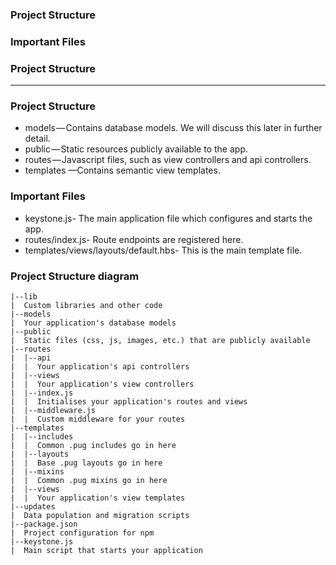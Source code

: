 ### Project Structure
### Important Files
### Project Structure

---------------------------------------------------------------------------

### Project Structure

* models — Contains database models. We will discuss this later in further detail.
* public — Static resources publicly available to the app.
* routes — Javascript files, such as view controllers and api controllers.
* templates —Contains semantic view templates.

### Important Files

* keystone.js- The main application file which configures and starts the app.
* routes/index.js- Route endpoints are registered here.
* templates/views/layouts/default.hbs- This is the main template file.

### Project Structure diagram

```
|--lib
|  Custom libraries and other code
|--models
|  Your application's database models
|--public
|  Static files (css, js, images, etc.) that are publicly available
|--routes
|  |--api
|  |  Your application's api controllers
|  |--views
|  |  Your application's view controllers
|  |--index.js
|  |  Initialises your application's routes and views
|  |--middleware.js
|  |  Custom middleware for your routes
|--templates
|  |--includes
|  |  Common .pug includes go in here
|  |--layouts
|  |  Base .pug layouts go in here
|  |--mixins
|  |  Common .pug mixins go in here
|  |--views
|  |  Your application's view templates
|--updates
|  Data population and migration scripts
|--package.json
|  Project configuration for npm
|--keystone.js
|  Main script that starts your application
```
